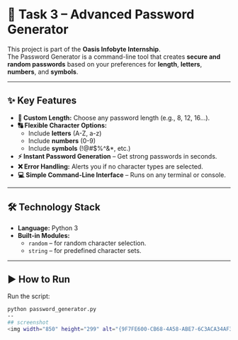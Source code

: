 # 🔐 Task 3 – Advanced Password Generator

This project is part of the **Oasis Infobyte Internship**.  
The Password Generator is a command-line tool that creates **secure and random passwords** based on your preferences for **length**, **letters**, **numbers**, and **symbols**.

---

## ✨ Key Features
- **🔢 Custom Length:** Choose any password length (e.g., 8, 12, 16...).
- **🔠 Flexible Character Options:** 
  - Include **letters** (A-Z, a-z)
  - Include **numbers** (0-9)
  - Include **symbols** (!@#$%^&*, etc.)
- **⚡ Instant Password Generation** – Get strong passwords in seconds.
- **❌ Error Handling:** Alerts you if no character types are selected.
- **💻 Simple Command-Line Interface** – Runs on any terminal or console.

---

## 🛠️ Technology Stack
- **Language:** Python 3
- **Built-in Modules:**
  - `random` – for random character selection.
  - `string` – for predefined character sets.

---
## ▶️ How to Run
 Run the script:
   ```bash
   python password_generator.py
--
## screenshot
<img width="850" height="299" alt="{9F7FE600-CB68-4A58-ABE7-6C3ACA34AF38}" src="https://github.com/user-attachments/assets/14681f7b-c75c-4cfc-b1e4-65a1f5c9a193" />

